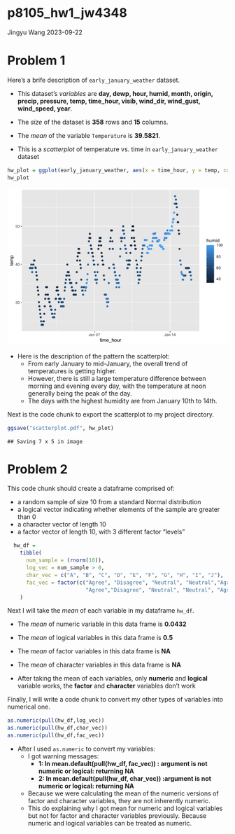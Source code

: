 p8105_hw1_jw4348
================
Jingyu Wang
2023-09-22

# Problem 1

Here’s a brife description of `early_january_weather` dataset.

- This dataset’s *variables* are **day, dewp, hour, humid, month,
  origin, precip, pressure, temp, time_hour, visib, wind_dir, wind_gust,
  wind_speed, year**.

- The *size* of the dataset is **358** rows and **15** columns.

- The *mean* of the variable `Temperature` is **39.5821**.

- This is a *scatterplot* of temperature vs. time in
  `early_january_weather` dataset

``` r
hw_plot = ggplot(early_january_weather, aes(x = time_hour, y = temp, color = humid)) + geom_point()
hw_plot
```

![](p8105_hw1_jw4348_files/figure-gfm/unnamed-chunk-2-1.png)<!-- -->

- Here is the description of the pattern the scatterplot:
  - From early January to mid-January, the overall trend of temperatures
    is getting higher.
  - However, there is still a large temperature difference between
    morning and evening every day, with the temperature at noon
    generally being the peak of the day.
  - The days with the highest humidity are from January 10th to 14th.

Next is the code chunk to export the scatterplot to my project
directory.

``` r
ggsave("scatterplot.pdf", hw_plot)
```

    ## Saving 7 x 5 in image

# Problem 2

This code chunk should create a dataframe comprised of:

- a random sample of size 10 from a standard Normal distribution
- a logical vector indicating whether elements of the sample are greater
  than 0
- a character vector of length 10
- a factor vector of length 10, with 3 different factor “levels”

``` r
  hw_df = 
    tibble(
      num_sample = (rnorm(10)),
      log_vec = num_sample > 0,
      char_vec = c("A", "B", "C", "D", "E", "F", "G", "H", "I", "J"),
      fac_vec = factor(c("Agree", "Disagree", "Neutral", "Neutral","Agree", 
                         "Agree","Disagree", "Neutral", "Neutral", "Agree")),
    )
```

Next I will take the *mean* of each variable in my dataframe `hw_df`.

- The *mean* of numeric variable in this data frame is **0.0432**

- The *mean* of logical variables in this data frame is **0.5**

- The *mean* of factor variables in this data frame is **NA**

- The *mean* of character variables in this data frame is **NA**

- After taking the mean of each variables, only **numeric** and
  **logical** variable works, the **factor** and **character** variables
  don’t work

Finally, I will write a code chunk to convert my other types of
variables into numerical one.

``` r
as.numeric(pull(hw_df,log_vec))
as.numeric(pull(hw_df,char_vec))
as.numeric(pull(hw_df,fac_vec))
```

- After I used `as.numeric` to convert my variables:
  - I got warning messages:
    - **1: In mean.default(pull(hw_df, fac_vec)) : argument is not
      numeric or logical: returning NA**
    - **2: In mean.default(pull(hw_df, char_vec)) :argument is not
      numeric or logical: returning NA**
  - Because we were calculating the mean of the numeric versions of
    factor and character variables, they are not inherently numeric.
  - This do explaining why I got mean for numeric and logical variables
    but not for factor and character variables previously. Because
    numeric and logical variables can be treated as numeric.
